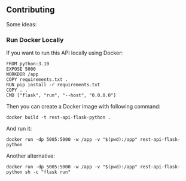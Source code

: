 ## Contributing

Some ideas:

### Run Docker Locally

If you want to run this API locally using Docker:

```
FROM python:3.10
EXPOSE 5000
WORKDIR /app
COPY requirements.txt .
RUN pip install -r requirements.txt
COPY . .
CMD ["flask", "run", "--host", "0.0.0.0"]
```

Then you can create a Docker image with following command:

```
docker build -t rest-api-flask-python .
```

And run it:

```
docker run -dp 5005:5000 -w /app -v "$(pwd):/app" rest-api-flask-python
```

Another alternative:

```
docker run -dp 5005:5000 -w /app -v "$(pwd):/app" rest-api-flask-python sh -c "flask run"
```

